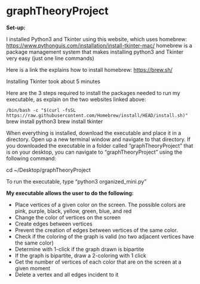 # graphTheoryProject
**Set-up:**

I installed Python3 and Tkinter using this website, which uses homebrew: https://www.pythonguis.com/installation/install-tkinter-mac/ 
homebrew is a package management system that makes installing python3 and Tkinter very easy (just one line commands)

Here is a link the explains how to install homebrew: https://brew.sh/ 

Installing Tkinter took about 5 minutes

Here are the 3 steps required to install the packages needed to run my executable, as explain on the two websites linked above: 

`/bin/bash -c "$(curl -fsSL https://raw.githubusercontent.com/Homebrew/install/HEAD/install.sh)"`
brew install python3
brew install tkinter

When everything is installed, download the executable and place it in a directory. 
Open up a new terminal window and navigate to that directory. If you downloaded the executable in a folder called “graphTheoryProject” that is on your desktop, you can navigate to “graphTheoryProject” using the following command: 

cd ~/Desktop/graphTheoryProject

To run the executable, type “python3 organized_mini.py”

**My executable allows the user to do the following:**

* Place vertices of a given color on the screen. The possible colors are pink, purple, black, yellow, green, blue, and red
* Change the color of vertices on the screen
* Create edges between vertices 
* Prevent the creation of edges between vertices of the same color. 
* Check if the coloring of the graph is valid (no two adjacent vertices have the same color)
* Determine with 1-click if the graph drawn is bipartite 
* If the graph is bipartite, draw a 2-coloring with 1 click
* Get the number of vertices of each color that are on the screen at a given moment
* Delete a vertex and all edges incident to it

